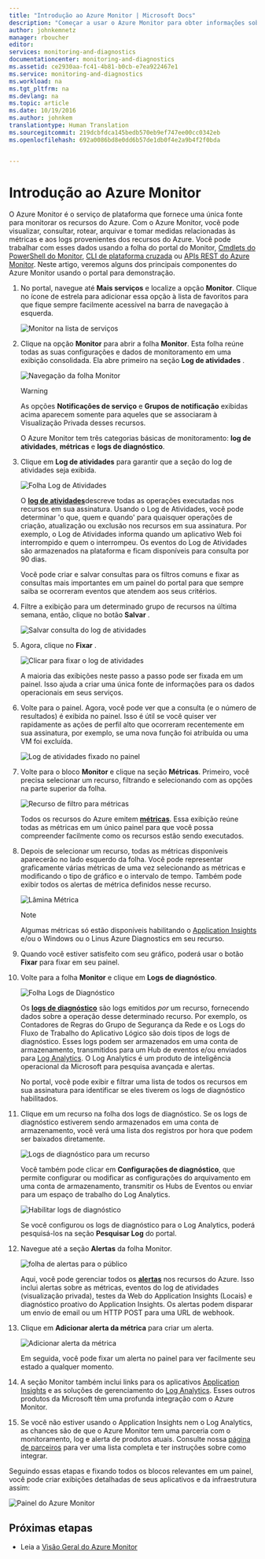 ```yaml
---
title: "Introdução ao Azure Monitor | Microsoft Docs"
description: "Começar a usar o Azure Monitor para obter informações sobre a operação de seus recursos e tomada de ação com base nos dados."
author: johnkemnetz
manager: rboucher
editor: 
services: monitoring-and-diagnostics
documentationcenter: monitoring-and-diagnostics
ms.assetid: ce2930aa-fc41-4b81-b0cb-e7ea922467e1
ms.service: monitoring-and-diagnostics
ms.workload: na
ms.tgt_pltfrm: na
ms.devlang: na
ms.topic: article
ms.date: 10/19/2016
ms.author: johnkem
translationtype: Human Translation
ms.sourcegitcommit: 219dcbfdca145bedb570eb9ef747ee00cc0342eb
ms.openlocfilehash: 692a0086bd8e0dd6b57de1db0f4e2a9b4f2f0bda


---
```

# <a name="get-started-with-azure-monitor"></a>Introdução ao Azure Monitor
O Azure Monitor é o serviço de plataforma que fornece uma única fonte para monitorar os recursos do Azure. Com o Azure Monitor, você pode visualizar, consultar, rotear, arquivar e tomar medidas relacionadas às métricas e aos logs provenientes dos recursos do Azure. Você pode trabalhar com esses dados usando a folha do portal do Monitor, [Cmdlets do PowerShell do Monitor](insights-powershell-samples.md), [CLI de plataforma cruzada](insights-cli-samples.md) ou [APIs REST do Azure Monitor](https://msdn.microsoft.com/library/dn931943.aspx). Neste artigo, veremos alguns dos principais componentes do Azure Monitor usando o portal para demonstração.

1. No portal, navegue até **Mais serviços** e localize a opção **Monitor**. Clique no ícone de estrela para adicionar essa opção à lista de favoritos para que fique sempre facilmente acessível na barra de navegação à esquerda.
   
    ![Monitor na lista de serviços](./media/monitoring-get-started/monitor-more-services.png)
2. Clique na opção **Monitor** para abrir a folha **Monitor**. Esta folha reúne todas as suas configurações e dados de monitoramento em uma exibição consolidada. Ela abre primeiro na seção **Log de atividades** .
   
    ![Navegação da folha Monitor](./media/monitoring-get-started/monitor-blade-nav.png)
   
   > [!WARNING]
   > As opções **Notificações de serviço** e **Grupos de notificação** exibidas acima aparecem somente para aqueles que se associaram à Visualização Privada desses recursos.
   > 
   > 
   
    O Azure Monitor tem três categorias básicas de monitoramento: **log de atividades**, **métricas** e **logs de diagnóstico**.
3. Clique em **Log de atividades** para garantir que a seção do log de atividades seja exibida.
   
    ![Folha Log de Atividades](./media/monitoring-get-started/monitor-act-log-blade.png)
   
    O [**log de atividades**](monitoring-overview-activity-logs.md)descreve todas as operações executadas nos recursos em sua assinatura. Usando o Log de Atividades, você pode determinar 'o que, quem e quando' para quaisquer operações de criação, atualização ou exclusão nos recursos em sua assinatura. Por exemplo, o Log de Atividades informa quando um aplicativo Web foi interrompido e quem o interrompeu. Os eventos do Log de Atividades são armazenados na plataforma e ficam disponíveis para consulta por 90 dias.
   
    Você pode criar e salvar consultas para os filtros comuns e fixar as consultas mais importantes em um painel do portal para que sempre saiba se ocorreram eventos que atendem aos seus critérios.
4. Filtre a exibição para um determinado grupo de recursos na última semana, então, clique no botão **Salvar** .
   
    ![Salvar consulta do log de atividades](./media/monitoring-get-started/monitor-act-log-save.png)
5. Agora, clique no **Fixar** .
   
    ![Clicar para fixar o log de atividades](./media/monitoring-get-started/monitor-act-log-pin.png)
   
    A maioria das exibições neste passo a passo pode ser fixada em um painel. Isso ajuda a criar uma única fonte de informações para os dados operacionais em seus serviços. 
6. Volte para o painel. Agora, você pode ver que a consulta (e o número de resultados) é exibida no painel. Isso é útil se você quiser ver rapidamente as ações de perfil alto que ocorreram recentemente em sua assinatura, por exemplo, se uma nova função foi atribuída ou uma VM foi excluída.
   
    ![Log de atividades fixado no painel](./media/monitoring-get-started/monitor-act-log-db.png)
7. Volte para o bloco **Monitor** e clique na seção **Métricas**. Primeiro, você precisa selecionar um recurso, filtrando e selecionando com as opções na parte superior da folha.
   
    ![Recurso de filtro para métricas](./media/monitoring-get-started/monitor-met-filter.png)
   
    Todos os recursos do Azure emitem [**métricas**](monitoring-overview-metrics.md). Essa exibição reúne todas as métricas em um único painel para que você possa compreender facilmente como os recursos estão sendo executados.
8. Depois de selecionar um recurso, todas as métricas disponíveis aparecerão no lado esquerdo da folha. Você pode representar graficamente várias métricas de uma vez selecionando as métricas e modificando o tipo de gráfico e o intervalo de tempo. Também pode exibir todos os alertas de métrica definidos nesse recurso.
   
    ![Lâmina Métrica](./media/monitoring-get-started/monitor-metric-blade.png)
   
   > [!NOTE]
   > Algumas métricas só estão disponíveis habilitando o [Application Insights](../application-insights/app-insights-overview.md) e/ou o Windows ou o Linus Azure Diagnostics em seu recurso.
   > 
   > 
9. Quando você estiver satisfeito com seu gráfico, poderá usar o botão **Fixar** para fixar em seu painel.
10. Volte para a folha **Monitor** e clique em **Logs de diagnóstico**.
    
    ![Folha Logs de Diagnóstico](./media/monitoring-get-started/monitor-diaglogs-blade.png)
    
    Os [**logs de diagnóstico**](monitoring-overview-of-diagnostic-logs.md) são logs emitidos *por* um recurso, fornecendo dados sobre a operação desse determinado recurso. Por exemplo, os Contadores de Regras do Grupo de Segurança da Rede e os Logs do Fluxo de Trabalho do Aplicativo Lógico são dois tipos de logs de diagnóstico. Esses logs podem ser armazenados em uma conta de armazenamento, transmitidos para um Hub de eventos e/ou enviados para [Log Analytics](../log-analytics/log-analytics-overview.md). O Log Analytics é um produto de inteligência operacional da Microsoft para pesquisa avançada e alertas.
    
    No portal, você pode exibir e filtrar uma lista de todos os recursos em sua assinatura para identificar se eles tiverem os logs de diagnóstico habilitados.
11. Clique em um recurso na folha dos logs de diagnóstico. Se os logs de diagnóstico estiverem sendo armazenados em uma conta de armazenamento, você verá uma lista dos registros por hora que podem ser baixados diretamente.
    
    ![Logs de diagnóstico para um recurso](./media/monitoring-get-started/monitor-diaglogs-detail.png)
    
    Você também pode clicar em **Configurações de diagnóstico**, que permite configurar ou modificar as configurações do arquivamento em uma conta de armazenamento, transmitir os Hubs de Eventos ou enviar para um espaço de trabalho do Log Analytics.
    
    ![Habilitar logs de diagnóstico](./media/monitoring-get-started/monitor-diaglogs-enable.png)
    
    Se você configurou os logs de diagnóstico para o Log Analytics, poderá pesquisá-los na seção **Pesquisar Log** do portal.
12. Navegue até a seção **Alertas** da folha Monitor.
    
    ![folha de alertas para o público](./media/monitoring-get-started/monitor-alerts-nopp.png)
    
    Aqui, você pode gerenciar todos os [**alertas**](monitoring-overview-alerts.md) nos recursos do Azure. Isso inclui alertas sobre as métricas, eventos do log de atividades (visualização privada), testes da Web do Application Insights (Locais) e diagnóstico proativo do Application Insights. Os alertas podem disparar um envio de email ou um HTTP POST para uma URL de webhook.
13. Clique em **Adicionar alerta da métrica** para criar um alerta.
    
    ![Adicionar alerta da métrica](./media/monitoring-get-started/monitor-alerts-add.png)
    
    Em seguida, você pode fixar um alerta no painel para ver facilmente seu estado a qualquer momento.
14. A seção Monitor também inclui links para os aplicativos [Application Insights](../application-insights/app-insights-overview.md) e as soluções de gerenciamento do [Log Analytics](../log-analytics/log-analytics-overview.md). Esses outros produtos da Microsoft têm uma profunda integração com o Azure Monitor.
15. Se você não estiver usando o Application Insights nem o Log Analytics, as chances são de que o Azure Monitor tem uma parceria com o monitoramento, log e alerta de produtos atuais. Consulte nossa [página de parceiros](monitoring-partners.md) para ver uma lista completa e ter instruções sobre como integrar.

Seguindo essas etapas e fixando todos os blocos relevantes em um painel, você pode criar exibições detalhadas de seus aplicativos e da infraestrutura assim:

![Painel do Azure Monitor](./media/monitoring-get-started/monitor-final-dash.png)

## <a name="next-steps"></a>Próximas etapas
* Leia a [Visão Geral do Azure Monitor](monitoring-overview.md)




<!--HONumber=Nov16_HO3-->


